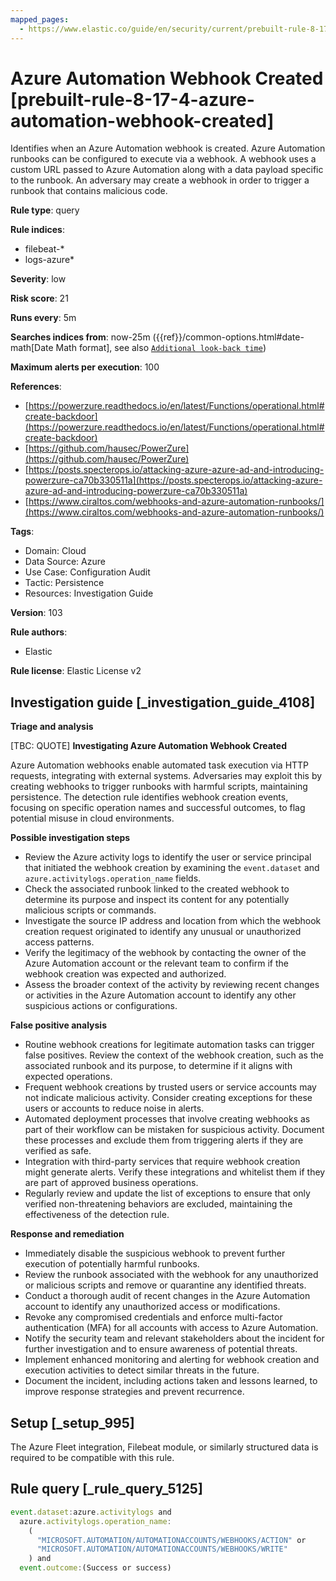 ```yaml
---
mapped_pages:
  - https://www.elastic.co/guide/en/security/current/prebuilt-rule-8-17-4-azure-automation-webhook-created.html
---
```


# Azure Automation Webhook Created [prebuilt-rule-8-17-4-azure-automation-webhook-created]

Identifies when an Azure Automation webhook is created. Azure Automation runbooks can be configured to execute via a webhook. A webhook uses a custom URL passed to Azure Automation along with a data payload specific to the runbook. An adversary may create a webhook in order to trigger a runbook that contains malicious code.

**Rule type**: query

**Rule indices**:

* filebeat-*
* logs-azure*

**Severity**: low

**Risk score**: 21

**Runs every**: 5m

**Searches indices from**: now-25m ({{ref}}/common-options.html#date-math[Date Math format], see also [`Additional look-back time`](docs-content://solutions/security/detect-and-alert/create-detection-rule.md#rule-schedule))

**Maximum alerts per execution**: 100

**References**:

* [https://powerzure.readthedocs.io/en/latest/Functions/operational.html#create-backdoor](https://powerzure.readthedocs.io/en/latest/Functions/operational.html#create-backdoor)
* [https://github.com/hausec/PowerZure](https://github.com/hausec/PowerZure)
* [https://posts.specterops.io/attacking-azure-azure-ad-and-introducing-powerzure-ca70b330511a](https://posts.specterops.io/attacking-azure-azure-ad-and-introducing-powerzure-ca70b330511a)
* [https://www.ciraltos.com/webhooks-and-azure-automation-runbooks/](https://www.ciraltos.com/webhooks-and-azure-automation-runbooks/)

**Tags**:

* Domain: Cloud
* Data Source: Azure
* Use Case: Configuration Audit
* Tactic: Persistence
* Resources: Investigation Guide

**Version**: 103

**Rule authors**:

* Elastic

**Rule license**: Elastic License v2

## Investigation guide [_investigation_guide_4108]

**Triage and analysis**

[TBC: QUOTE]
**Investigating Azure Automation Webhook Created**

Azure Automation webhooks enable automated task execution via HTTP requests, integrating with external systems. Adversaries may exploit this by creating webhooks to trigger runbooks with harmful scripts, maintaining persistence. The detection rule identifies webhook creation events, focusing on specific operation names and successful outcomes, to flag potential misuse in cloud environments.

**Possible investigation steps**

* Review the Azure activity logs to identify the user or service principal that initiated the webhook creation by examining the `event.dataset` and `azure.activitylogs.operation_name` fields.
* Check the associated runbook linked to the created webhook to determine its purpose and inspect its content for any potentially malicious scripts or commands.
* Investigate the source IP address and location from which the webhook creation request originated to identify any unusual or unauthorized access patterns.
* Verify the legitimacy of the webhook by contacting the owner of the Azure Automation account or the relevant team to confirm if the webhook creation was expected and authorized.
* Assess the broader context of the activity by reviewing recent changes or activities in the Azure Automation account to identify any other suspicious actions or configurations.

**False positive analysis**

* Routine webhook creations for legitimate automation tasks can trigger false positives. Review the context of the webhook creation, such as the associated runbook and its purpose, to determine if it aligns with expected operations.
* Frequent webhook creations by trusted users or service accounts may not indicate malicious activity. Consider creating exceptions for these users or accounts to reduce noise in alerts.
* Automated deployment processes that involve creating webhooks as part of their workflow can be mistaken for suspicious activity. Document these processes and exclude them from triggering alerts if they are verified as safe.
* Integration with third-party services that require webhook creation might generate alerts. Verify these integrations and whitelist them if they are part of approved business operations.
* Regularly review and update the list of exceptions to ensure that only verified non-threatening behaviors are excluded, maintaining the effectiveness of the detection rule.

**Response and remediation**

* Immediately disable the suspicious webhook to prevent further execution of potentially harmful runbooks.
* Review the runbook associated with the webhook for any unauthorized or malicious scripts and remove or quarantine any identified threats.
* Conduct a thorough audit of recent changes in the Azure Automation account to identify any unauthorized access or modifications.
* Revoke any compromised credentials and enforce multi-factor authentication (MFA) for all accounts with access to Azure Automation.
* Notify the security team and relevant stakeholders about the incident for further investigation and to ensure awareness of potential threats.
* Implement enhanced monitoring and alerting for webhook creation and execution activities to detect similar threats in the future.
* Document the incident, including actions taken and lessons learned, to improve response strategies and prevent recurrence.


## Setup [_setup_995]

The Azure Fleet integration, Filebeat module, or similarly structured data is required to be compatible with this rule.


## Rule query [_rule_query_5125]

```js
event.dataset:azure.activitylogs and
  azure.activitylogs.operation_name:
    (
      "MICROSOFT.AUTOMATION/AUTOMATIONACCOUNTS/WEBHOOKS/ACTION" or
      "MICROSOFT.AUTOMATION/AUTOMATIONACCOUNTS/WEBHOOKS/WRITE"
    ) and
  event.outcome:(Success or success)
```


